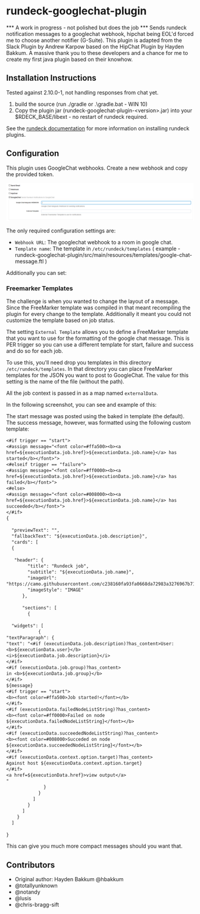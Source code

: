 rundeck-googlechat-plugin
======================

*** A work in progress - not polished but does the job ***
Sends rundeck notification messages to a googlechat webhook, hipchat being EOL'd forced me to choose another notifier (G-Suite). 
This plugin is adapted from the Slack Plugin by Andrew Karpow based on the HipChat Plugin by Hayden Bakkum.
A massive thank you to these developers and a chance for me to create my first java plugin based on their knowhow.

Installation Instructions
-------------------------
Tested against 2.10.0-1, not handling responses from chat yet.
1. build the source (run ./gradle or .\gradle.bat - WIN 10)
2. Copy the plugin jar (rundeck-googlechat-plugin-\<version\>.jar) into your $RDECK_BASE/libext - no restart of rundeck required. 

See the [rundeck documentation](http://rundeck.org/docs/manual/plugins.html#installing-plugins) for more 
information on installing rundeck plugins.

## Configuration
This plugin uses GoogleChat webhooks. Create a new webhook and copy the provided token.

![configuration](config.png)

The only required configuration settings are:

- `Webhook URL`: The googlechat webhook to a room in google chat.
- `Template name`: The template in `/etc/rundeck/templates` 
  ( example - rundeck-googlechat-plugin/src/main/resources/templates/google-chat-message.ftl )

Additionally you can set:

### Freemarker Templates
The challenge is when you wanted to change the layout of a message.
Since the FreeMarker template was compiled in that meant recompiling the plugin for every change to the template.
Additionally it meant you could not customize the template based on job status.

The setting `External Template` allows you to define a FreeMarker template that you want to use for the formatting of the google chat message. This is PER trigger so you can use a different template for start, failure and success and do so for each job.

To use this, you'll need drop you templates in this directory `/etc/rundeck/templates`. In that directory you can place FreeMarker templates for the JSON you want to post to GoogleChat. The value for this setting is the name of the file (without the path).

All the job context is passed in as a map named `externalData`.

In the following screenshot, you can see and example of this:

The start message was posted using the baked in template (the default).
The success message, however, was formatted using the following custom template:

```
<#if trigger == "start">
<#assign message="<font color=#ffa500><b><a href=${executionData.job.href}>${executionData.job.name}</a> has started</b></font>">
<#elseif trigger == "failure">
<#assign message="<font color=#ff0000><b><a href=${executionData.job.href}>${executionData.job.name}</a> has failed</b></font>">
<#else>
<#assign message="<font color=#008000><b><a href=${executionData.job.href}>${executionData.job.name}</a> has succeeded</b></font>">
</#if>
{

  "previewText": "",
  "fallbackText": "${executionData.job.description}",
  "cards": [
  {

   "header": {
        "title": "Rundeck job",
        "subtitle": "${executionData.job.name}",
        "imageUrl": "https://camo.githubusercontent.com/c238160fa93fa0668da72983a3276967b71006f7/68747470733a2f2f63646e2e7261776769742e636f6d2f6d616a6b696e65746f722f63686f636f6c617465792f6d61737465722f72756e6465636b2f69636f6e2e706e67",
        "imageStyle": "IMAGE"
      },

      "sections": [
        {

  "widgets": [
            {
"textParagraph": {
"text": "<#if (executionData.job.description)?has_content>User: <b>${executionData.user}</b>
<i>${executionData.job.description}</i>
</#if>
<#if (executionData.job.group)?has_content>
in <b>${executionData.job.group}</b>
</#if>
${message}
<#if trigger == "start">
<b><font color=#ffa500>Job started!</font></b>
</#if>
<#if (executionData.failedNodeListString)?has_content>
<b><font color=#ff0000>Failed on node ${executionData.failedNodeListString}</font></b>
</#if>
<#if (executionData.succeededNodeListString)?has_content>
<b><font color=#008000>Succeded on node ${executionData.succeededNodeListString}</font></b>
</#if>
<#if (executionData.context.option.target)?has_content>
Against host ${executionData.context.option.target}
</#if>
<a href=${executionData.href}>view output</a>
"
              }
            }
          ]
        }
      ]
    }
  ]

}

```

This can give you much more compact messages should you want that.

## Contributors
*  Original author: Hayden Bakkum @hbakkum
*  @totallyunknown
*  @notandy
*  @lusis
*  @chris-bragg-sift
